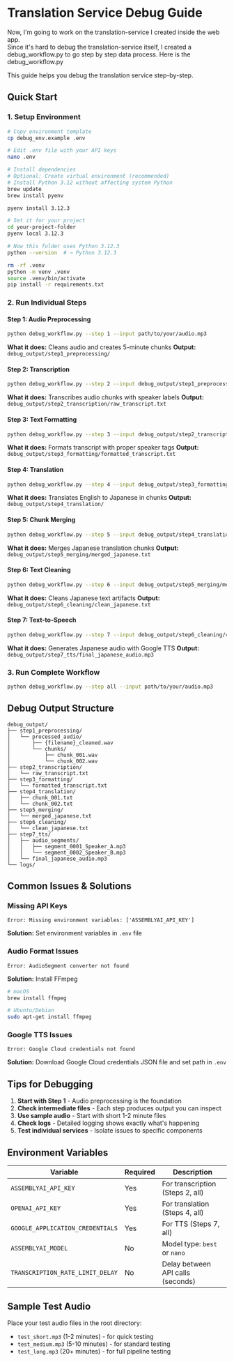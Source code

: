 # Translation Service Debug Guide

Now, I'm going to work on the translation-service I created inside the web app.  
Since it's hard to debug the translation-service itself, I created a debug_workflow.py to go step by step data process.
Here is the debug_workflow.py


This guide helps you debug the translation service step-by-step.

## Quick Start

### 1. Setup Environment
```bash
# Copy environment template
cp debug_env.example .env

# Edit .env file with your API keys
nano .env

# Install dependencies
# Optional: Create virtual environment (recommended)
# Install Python 3.12 without affecting system Python
brew update
brew install pyenv

pyenv install 3.12.3

# Set it for your project
cd your-project-folder
pyenv local 3.12.3

# Now this folder uses Python 3.12.3
python --version  # → Python 3.12.3

rm -rf .venv
python -m venv .venv
source .venv/bin/activate
pip install -r requirements.txt


```

### 2. Run Individual Steps

#### Step 1: Audio Preprocessing
```bash
python debug_workflow.py --step 1 --input path/to/your/audio.mp3

```
**What it does:** Cleans audio and creates 5-minute chunks
**Output:** `debug_output/step1_preprocessing/`

#### Step 2: Transcription  
```bash
python debug_workflow.py --step 2 --input debug_output/step1_preprocessing/processed_audio/chunks
```
**What it does:** Transcribes audio chunks with speaker labels
**Output:** `debug_output/step2_transcription/raw_transcript.txt`

#### Step 3: Text Formatting
```bash
python debug_workflow.py --step 3 --input debug_output/step2_transcription/raw_transcript.txt
```
**What it does:** Formats transcript with proper speaker tags
**Output:** `debug_output/step3_formatting/formatted_transcript.txt`

#### Step 4: Translation
```bash
python debug_workflow.py --step 4 --input debug_output/step3_formatting/formatted_transcript.txt
```
**What it does:** Translates English to Japanese in chunks
**Output:** `debug_output/step4_translation/`

#### Step 5: Chunk Merging
```bash
python debug_workflow.py --step 5 --input debug_output/step4_translation
```
**What it does:** Merges Japanese translation chunks
**Output:** `debug_output/step5_merging/merged_japanese.txt`

#### Step 6: Text Cleaning
```bash
python debug_workflow.py --step 6 --input debug_output/step5_merging/merged_japanese.txt
```
**What it does:** Cleans Japanese text artifacts
**Output:** `debug_output/step6_cleaning/clean_japanese.txt`

#### Step 7: Text-to-Speech
```bash
python debug_workflow.py --step 7 --input debug_output/step6_cleaning/clean_japanese.txt
```
**What it does:** Generates Japanese audio with Google TTS
**Output:** `debug_output/step7_tts/final_japanese_audio.mp3`

### 3. Run Complete Workflow
```bash
python debug_workflow.py --step all --input path/to/your/audio.mp3
```

## Debug Output Structure

```
debug_output/
├── step1_preprocessing/
│   └── processed_audio/
│       ├── {filename}_cleaned.wav
│       └── chunks/
│           ├── chunk_001.wav
│           └── chunk_002.wav
├── step2_transcription/
│   └── raw_transcript.txt
├── step3_formatting/
│   └── formatted_transcript.txt
├── step4_translation/
│   ├── chunk_001.txt
│   └── chunk_002.txt
├── step5_merging/
│   └── merged_japanese.txt
├── step6_cleaning/
│   └── clean_japanese.txt
├── step7_tts/
│   ├── audio_segments/
│   │   ├── segment_0001_Speaker_A.mp3
│   │   └── segment_0002_Speaker_B.mp3
│   └── final_japanese_audio.mp3
└── logs/
```

## Common Issues & Solutions

### Missing API Keys
```
Error: Missing environment variables: ['ASSEMBLYAI_API_KEY']
```
**Solution:** Set environment variables in `.env` file

### Audio Format Issues
```
Error: AudioSegment converter not found
```
**Solution:** Install FFmpeg
```bash
# macOS
brew install ffmpeg

# Ubuntu/Debian  
sudo apt-get install ffmpeg
```

### Google TTS Issues
```
Error: Google Cloud credentials not found
```
**Solution:** Download Google Cloud credentials JSON file and set path in `.env`

## Tips for Debugging

1. **Start with Step 1** - Audio preprocessing is the foundation
2. **Check intermediate files** - Each step produces output you can inspect
3. **Use sample audio** - Start with short 1-2 minute files
4. **Check logs** - Detailed logging shows exactly what's happening
5. **Test individual services** - Isolate issues to specific components

## Environment Variables

| Variable | Required | Description |
|----------|----------|-------------|
| `ASSEMBLYAI_API_KEY` | Yes | For transcription (Steps 2, all) |
| `OPENAI_API_KEY` | Yes | For translation (Steps 4, all) |
| `GOOGLE_APPLICATION_CREDENTIALS` | Yes | For TTS (Steps 7, all) |
| `ASSEMBLYAI_MODEL` | No | Model type: `best` or `nano` |
| `TRANSCRIPTION_RATE_LIMIT_DELAY` | No | Delay between API calls (seconds) |

## Sample Test Audio

Place your test audio files in the root directory:
- `test_short.mp3` (1-2 minutes) - for quick testing
- `test_medium.mp3` (5-10 minutes) - for standard testing  
- `test_long.mp3` (20+ minutes) - for full pipeline testing